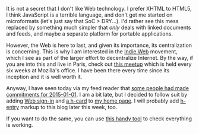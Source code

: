 <!--@
  title="Indie Web"
  published="2015-01-04 20:10:00"
  description = "I don't like the Web, but it is here and should be decentralized."
-->

It is not a secret that I don't like Web technology. I prefer XHTML to HTML5, I think JavaScript is a terrible language, and don't get me started on microformats (let's just say that SoC > DRY...). I'd rather see this mess replaced by something much simpler that *only* deals with linked documents and feeds, and maybe a separate platform for portable applications.

However, the Web is here to last, and given its importance, its centralization is concerning. This is why I am interested in the [Indie Web](http://indiewebcamp.com/) movement, which I see as part of the larger effort to decentralize Internet. By the way, if you are into this and live in Paris, check out [this meetup](http://www.meetup.com/Paris-Meetup-pour-la-decentralisation-dInternet/) which is held every six weeks at Mozilla's office. I have been there every time since its inception and it is well worth it.

Anyway, I have seen today via my feed reader that [some people had made commitments for 2015-01-01](http://tantek.com/2014/357/b1/2015-indieweb-site-launch-commitment). I am a bit late, but I decided to follow suit by adding [Web sign-in](http://indiewebcamp.com/Why_web_sign-in) and [a h-card](http://indiewebcamp.com/h-card) to [my home page](http://catwell.info). I will probably add [h-entry](http://indiewebcamp.com/h-entry) markup to this blog later this week, too.

If you want to do the same, you can use [this handy tool](http://indiewebify.me/) to check everything is working.
